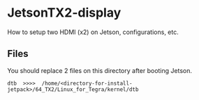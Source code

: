# JetsonTX2-display
How to setup two HDMI (x2) on Jetson, configurations, etc.

## Files


You should replace 2 files on this directory after booting Jetson.

```
dtb  >>>>  /home/<directory-for-install-jetpack>/64_TX2/Linux_for_Tegra/kernel/dtb 

```
